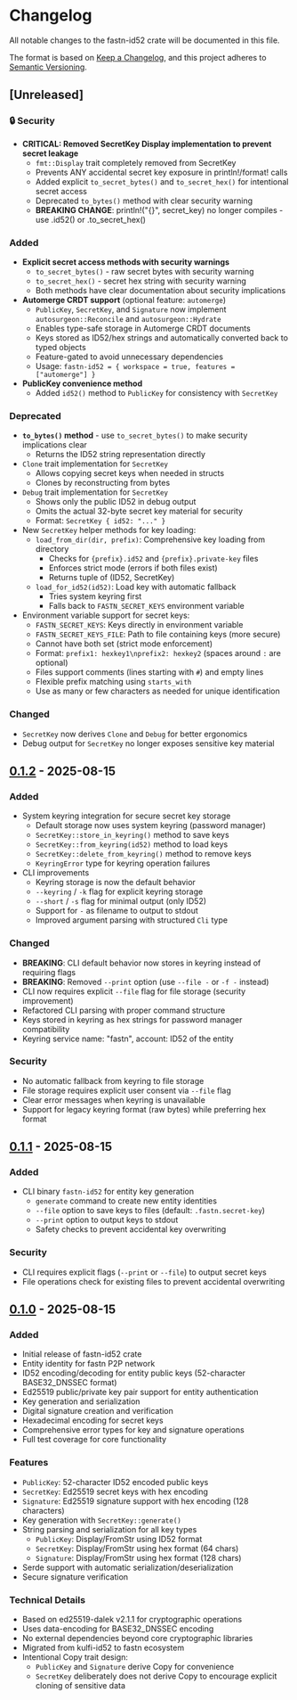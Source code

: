 # Changelog

All notable changes to the fastn-id52 crate will be documented in this file.

The format is based on [Keep a Changelog](https://keepachangelog.com/en/1.0.0/),
and this project adheres
to [Semantic Versioning](https://semver.org/spec/v2.0.0.html).

## [Unreleased]

### 🔒 Security

- **CRITICAL: Removed SecretKey Display implementation to prevent secret leakage**
  - `fmt::Display` trait completely removed from SecretKey
  - Prevents ANY accidental secret key exposure in println!/format! calls
  - Added explicit `to_secret_bytes()` and `to_secret_hex()` for intentional secret access
  - Deprecated `to_bytes()` method with clear security warning
  - **BREAKING CHANGE**: println!("{}", secret_key) no longer compiles - use .id52() or .to_secret_hex()

### Added

- **Explicit secret access methods with security warnings**
  - `to_secret_bytes()` - raw secret bytes with security warning
  - `to_secret_hex()` - secret hex string with security warning
  - Both methods have clear documentation about security implications
- **Automerge CRDT support** (optional feature: `automerge`)
  - `PublicKey`, `SecretKey`, and `Signature` now implement `autosurgeon::Reconcile` and `autosurgeon::Hydrate`
  - Enables type-safe storage in Automerge CRDT documents
  - Keys stored as ID52/hex strings and automatically converted back to typed objects
  - Feature-gated to avoid unnecessary dependencies
  - Usage: `fastn-id52 = { workspace = true, features = ["automerge"] }`
- **PublicKey convenience method**
  - Added `id52()` method to `PublicKey` for consistency with `SecretKey`

### Deprecated

- **`to_bytes()` method** - use `to_secret_bytes()` to make security implications clear
  - Returns the ID52 string representation directly
- `Clone` trait implementation for `SecretKey`
  - Allows copying secret keys when needed in structs
  - Clones by reconstructing from bytes
- `Debug` trait implementation for `SecretKey`
  - Shows only the public ID52 in debug output
  - Omits the actual 32-byte secret key material for security
  - Format: `SecretKey { id52: "..." }`
- New `SecretKey` helper methods for key loading:
  - `load_from_dir(dir, prefix)`: Comprehensive key loading from directory
    - Checks for `{prefix}.id52` and `{prefix}.private-key` files
    - Enforces strict mode (errors if both files exist)
    - Returns tuple of (ID52, SecretKey)
  - `load_for_id52(id52)`: Load key with automatic fallback
    - Tries system keyring first
    - Falls back to `FASTN_SECRET_KEYS` environment variable
- Environment variable support for secret keys:
  - `FASTN_SECRET_KEYS`: Keys directly in environment variable
  - `FASTN_SECRET_KEYS_FILE`: Path to file containing keys (more secure)
  - Cannot have both set (strict mode enforcement)
  - Format: `prefix1: hexkey1\nprefix2: hexkey2` (spaces around `:` are optional)
  - Files support comments (lines starting with `#`) and empty lines
  - Flexible prefix matching using `starts_with`
  - Use as many or few characters as needed for unique identification

### Changed

- `SecretKey` now derives `Clone` and `Debug` for better ergonomics
- Debug output for `SecretKey` no longer exposes sensitive key material

## [0.1.2] - 2025-08-15

### Added

- System keyring integration for secure secret key storage
  - Default storage now uses system keyring (password manager)
  - `SecretKey::store_in_keyring()` method to save keys
  - `SecretKey::from_keyring(id52)` method to load keys
  - `SecretKey::delete_from_keyring()` method to remove keys
  - `KeyringError` type for keyring operation failures
- CLI improvements
  - Keyring storage is now the default behavior
  - `--keyring` / `-k` flag for explicit keyring storage
  - `--short` / `-s` flag for minimal output (only ID52)
  - Support for `-` as filename to output to stdout
  - Improved argument parsing with structured `Cli` type

### Changed

- **BREAKING**: CLI default behavior now stores in keyring instead of requiring flags
- **BREAKING**: Removed `--print` option (use `--file -` or `-f -` instead)
- CLI now requires explicit `--file` flag for file storage (security improvement)
- Refactored CLI parsing with proper command structure
- Keys stored in keyring as hex strings for password manager compatibility
- Keyring service name: "fastn", account: ID52 of the entity

### Security

- No automatic fallback from keyring to file storage
- File storage requires explicit user consent via `--file` flag
- Clear error messages when keyring is unavailable
- Support for legacy keyring format (raw bytes) while preferring hex format

## [0.1.1] - 2025-08-15

### Added

- CLI binary `fastn-id52` for entity key generation
  - `generate` command to create new entity identities
  - `--file` option to save keys to files (default: `.fastn.secret-key`)
  - `--print` option to output keys to stdout
  - Safety checks to prevent accidental key overwriting

### Security

- CLI requires explicit flags (`--print` or `--file`) to output secret keys
- File operations check for existing files to prevent accidental overwriting

## [0.1.0] - 2025-08-15

### Added

- Initial release of fastn-id52 crate
- Entity identity for fastn P2P network
- ID52 encoding/decoding for entity public keys (52-character BASE32_DNSSEC format)
- Ed25519 public/private key pair support for entity authentication
- Key generation and serialization
- Digital signature creation and verification
- Hexadecimal encoding for secret keys
- Comprehensive error types for key and signature operations
- Full test coverage for core functionality

### Features

- `PublicKey`: 52-character ID52 encoded public keys
- `SecretKey`: Ed25519 secret keys with hex encoding
- `Signature`: Ed25519 signature support with hex encoding (128 characters)
- Key generation with `SecretKey::generate()`
- String parsing and serialization for all key types
    - `PublicKey`: Display/FromStr using ID52 format
    - `SecretKey`: Display/FromStr using hex format (64 chars)
    - `Signature`: Display/FromStr using hex format (128 chars)
- Serde support with automatic serialization/deserialization
- Secure signature verification

### Technical Details

- Based on ed25519-dalek v2.1.1 for cryptographic operations
- Uses data-encoding for BASE32_DNSSEC encoding
- No external dependencies beyond core cryptographic libraries
- Migrated from kulfi-id52 to fastn ecosystem
- Intentional Copy trait design:
    - `PublicKey` and `Signature` derive Copy for convenience
    - `SecretKey` deliberately does not derive Copy to encourage explicit
      cloning of sensitive data

[0.1.2]: https://github.com/fastn-stack/fastn/releases/tag/fastn-id52-v0.1.2
[0.1.1]: https://github.com/fastn-stack/fastn/releases/tag/fastn-id52-v0.1.1
[0.1.0]: https://github.com/fastn-stack/fastn/releases/tag/fastn-id52-v0.1.0
